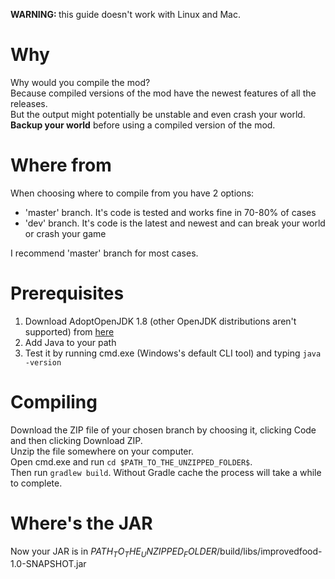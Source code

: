<b>WARNING: </b> this guide doesn't work with Linux and Mac.

# Why

Why would you compile the mod?  
Because compiled versions of the mod have the newest features of all the releases.  
But the output might potentially be unstable and even crash your world.  
<b>Backup your world</b> before using a compiled version of the mod.

# Where from

When choosing where to compile from you have 2 options:
<ul>
<li>'master' branch. It's code is tested and works fine in 70-80% of cases</li>
<li>'dev' branch. It's code is the latest and newest and can break your world or crash your game</li>
</ul>
I recommend 'master' branch for most cases.

# Prerequisites

1. Download AdoptOpenJDK 1.8 (other OpenJDK distributions aren't supported)
   from [here](https://adoptopenjdk.net/?variant=openjdk8&jvmVariant=hotspot)
2. Add Java to your path
3. Test it by running cmd.exe (Windows's default CLI tool) and typing ```java -version```

# Compiling

Download the ZIP file of your chosen branch by choosing it, clicking Code and then clicking Download ZIP.  
Unzip the file somewhere on your computer.  
Open cmd.exe and run ```cd $PATH_TO_THE_UNZIPPED_FOLDER$```.  
Then run ```gradlew build```. Without Gradle cache the process will take a while to complete.

# Where's the JAR

Now your JAR is in $PATH_TO_THE_UNZIPPED_FOLDER$/build/libs/improvedfood-1.0-SNAPSHOT.jar